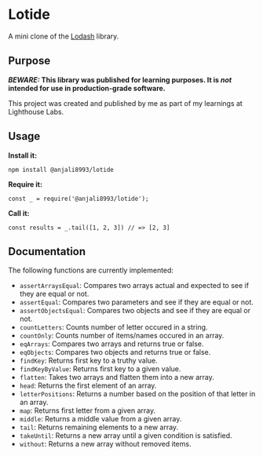 # Lotide

A mini clone of the [Lodash](https://lodash.com) library.

## Purpose

**_BEWARE:_ This library was published for learning purposes. It is _not_ intended for use in production-grade software.**

This project was created and published by me as part of my learnings at Lighthouse Labs. 

## Usage

**Install it:**

`npm install @anjali8993/lotide`

**Require it:**

`const _ = require('@anjali8993/lotide');`

**Call it:**

`const results = _.tail([1, 2, 3]) // => [2, 3]`

## Documentation

The following functions are currently implemented:

* `assertArraysEqual`: Compares two arrays actual and expected to see if they are equal or not.
* `assertEqual`: Compares two parameters and see if they are equal or not.
* `assertObjectsEqual`: Compares two objects and see if they are equal or not.
* `countLetters`: Counts number of letter occured in a string.
* `countOnly`: Counts number of items/names occured in an array.
* `eqArrays`: Compares two arrays and returns true or false.
* `eqObjects`: Compares two objects and returns true or false.
* `findKey`: Returns first key to a truthy value.
* `findKeyByValue`: Returns first key to a given value.
* `flatten`: Takes two arrays and flatten them into a new array.
* `head`: Returns the first element of an array.
* `letterPositions`: Returns a number based on the position of that letter in an array.
* `map`: Returns first letter from a given array.
* `middle`: Returns a middle value from a given array.
* `tail`: Returns remaining elements to a new array.
* `takeUntil`: Returns a new array until a given condition is satisfied.
* `without`: Returns a new array without removed items.